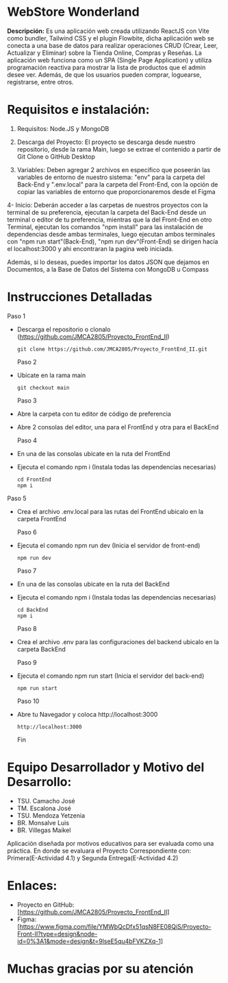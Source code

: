 # **WebStore Wonderland**

**Descripción:**
Es una aplicación web creada utilizando ReactJS con Vite como bundler, Tailwind CSS y el plugin Flowbite, dicha aplicación web se conecta a una base de datos para realizar operaciones CRUD (Crear, Leer, Actualizar y Eliminar) sobre la Tienda Online, Compras y Reseñas. La aplicación web funciona como un SPA (Single Page Application) y utiliza programación reactiva para mostrar la lista de productos que el admin desee ver. Además, de que los usuarios pueden comprar, loguearse, registrarse, entre otros.

# **Requisitos e instalación:**

1. Requisitos: Node.JS y MongoDB

2. Descarga del Proyecto: El proyecto se descarga desde nuestro repositorio, desde la rama Main, luego se extrae el contenido a partir de Git Clone o GitHub Desktop

3. Variables: Deben agregar 2 archivos en especifico que poseerán las variables de entorno de nuestro sistema: "env" para la carpeta del Back-End y ".env.local" para la carpeta del Front-End, con la opción de copiar las variables de entorno que proporcionaremos desde el Figma

4- Inicio: Deberán acceder a las carpetas de nuestros proyectos con la terminal de su preferencia, ejecutan la carpeta del Back-End desde un terminal o editor de tu preferencia, mientras que la del Front-End en otro Terminal, ejecutan los comandos "npm install" para las instalación de dependencias desde ambas terminales, luego ejecutan ambos terminales con "npm run start"(Back-End), "npm run dev“(Front-End) se dirigen hacía el localhost:3000 y ahi encontraran la pagina web iniciada.

Además, si lo deseas, puedes importar los datos JSON que dejamos en Documentos, a la Base de Datos del Sistema con MongoDB u Compass

# Instrucciones Detalladas
  Paso 1 

- Descarga el repositorio o clonalo (https://github.com/JMCA2805/Proyecto_FrontEnd_II)

      git clone https://github.com/JMCA2805/Proyecto_FrontEnd_II.git

  Paso 2 

- Ubicate en la rama main

      git checkout main

  Paso 3

- Abre la carpeta con tu editor de código de preferencia
- Abre 2 consolas del editor, una para el FrontEnd y otra para el BackEnd

  Paso 4
- En una de las consolas ubicate en la ruta del FrontEnd
- Ejecuta el comando npm i (Instala todas las dependencias necesarias)

      cd FrontEnd
      npm i
  
 Paso 5
- Crea el archivo .env.local para las rutas del FrontEnd ubicalo en la carpeta FrontEnd

  Paso 6

- Ejecuta el comando npm run dev (Inicia el servidor de front-end)

      npm run dev

  Paso 7
- En una de las consolas ubicate en la ruta del BackEnd
- Ejecuta el comando npm i (Instala todas las dependencias necesarias)

      cd BackEnd
      npm i

  Paso 8
- Crea el archivo .env para las configuraciones del backend ubicalo en la carpeta BackEnd
  
  Paso 9
- Ejecuta el comando npm run start (Inicia el servidor del back-end)

      npm run start

  Paso 10

- Abre tu Navegador y coloca http://localhost:3000

      http://localhost:3000
  
  Fin

# **Equipo Desarrollador y Motivo del Desarrollo:** 

- TSU. Camacho José
- TM. Escalona José
- TSU. Mendoza Yetzenia
- BR. Monsalve Luis
- BR. Villegas Maikel

Aplicación diseñada por motivos educativos para ser evaluada como una práctica.
En donde se evaluara el Proyecto Correspondiente con: Primera(E-Actividad 4.1) y Segunda Entrega(E-Actividad 4.2)

# **Enlaces:**

- Proyecto en GitHub: [https://github.com/JMCA2805/Proyecto_FrontEnd_II]
- Figma: [https://www.figma.com/file/YMWbQcDfx51qsN8FE08QiS/Proyecto-Front-II?type=design&node-id=0%3A1&mode=design&t=9lseE5qu4bFVKZXq-1]

# **Muchas gracias por su atención**

